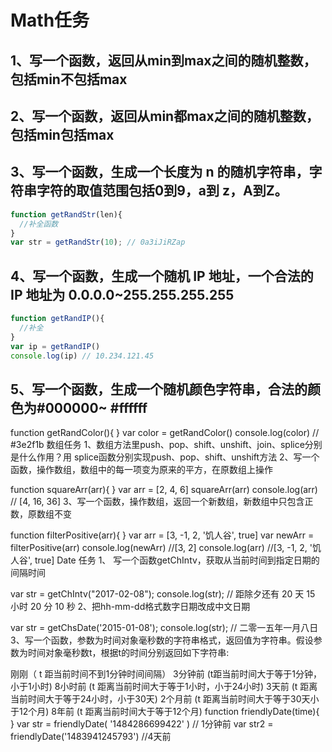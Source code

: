 # Math任务
## 1、写一个函数，返回从min到max之间的随机整数，包括min不包括max 
## 2、写一个函数，返回从min都max之间的随机整数，包括min包括max 
## 3、写一个函数，生成一个长度为 n 的随机字符串，字符串字符的取值范围包括0到9，a到 z，A到Z。
> 
```javascript
function getRandStr(len){
  //补全函数
}
var str = getRandStr(10); // 0a3iJiRZap
```

## 4、写一个函数，生成一个随机 IP 地址，一个合法的 IP 地址为 0.0.0.0~255.255.255.255
> 
```javascript
function getRandIP(){
  //补全
}
var ip = getRandIP()
console.log(ip) // 10.234.121.45
```

## 5、写一个函数，生成一个随机颜色字符串，合法的颜色为#000000~ #ffffff
> 
function getRandColor(){
}
var color = getRandColor()
console.log(color)   // #3e2f1b
数组任务
1、数组方法里push、pop、shift、unshift、join、splice分别是什么作用？用 splice函数分别实现push、pop、shift、unshift方法
2、写一个函数，操作数组，数组中的每一项变为原来的平方，在原数组上操作

function squareArr(arr){
}
var arr = [2, 4, 6]
squareArr(arr)
console.log(arr) // [4, 16, 36]
3、写一个函数，操作数组，返回一个新数组，新数组中只包含正数，原数组不变

function filterPositive(arr){
}
var arr = [3, -1,  2,  '饥人谷', true]
var newArr = filterPositive(arr)
console.log(newArr) //[3, 2]
console.log(arr) //[3, -1,  2,  '饥人谷', true]
Date 任务
1、 写一个函数getChIntv，获取从当前时间到指定日期的间隔时间

var str = getChIntv("2017-02-08");
console.log(str);  // 距除夕还有 20 天 15 小时 20 分 10 秒
2、把hh-mm-dd格式数字日期改成中文日期

var str = getChsDate('2015-01-08');
console.log(str);  // 二零一五年一月八日
3、写一个函数，参数为时间对象毫秒数的字符串格式，返回值为字符串。假设参数为时间对象毫秒数t，根据t的时间分别返回如下字符串:

刚刚（ t 距当前时间不到1分钟时间间隔）
3分钟前 (t距当前时间大于等于1分钟，小于1小时)
8小时前 (t 距离当前时间大于等于1小时，小于24小时)
3天前 (t 距离当前时间大于等于24小时，小于30天)
2个月前 (t 距离当前时间大于等于30天小于12个月)
8年前 (t 距离当前时间大于等于12个月)
function friendlyDate(time){
}
var str = friendlyDate( '1484286699422' ) //  1分钟前
var str2 = friendlyDate('1483941245793') //4天前